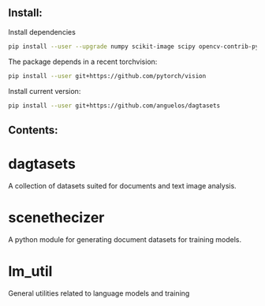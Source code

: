 ## Install:

Install dependencies
```bash
pip install --user --upgrade numpy scikit-image scipy opencv-contrib-python
```

The package depends in a recent torchvision:
```bash
pip install --user git+https://github.com/pytorch/vision
```

Install current version:
```bash
pip install --user git+https://github.com/anguelos/dagtasets
```

## Contents:

# dagtasets

A collection of datasets suited for documents and text image analysis.

# scenethecizer

A python module for generating document datasets for training models.

# lm_util

General utilities related to language models and training